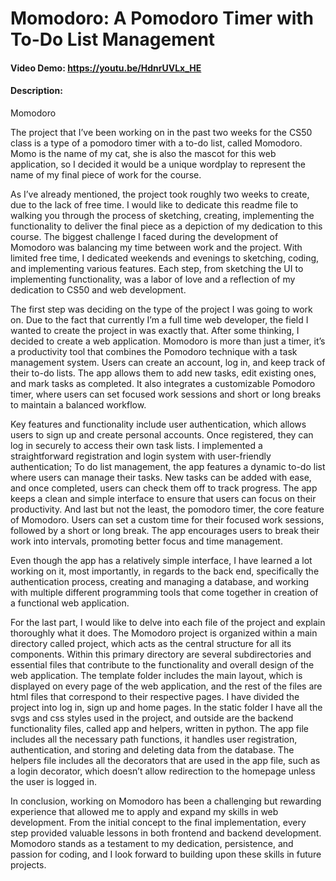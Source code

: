 # Momodoro: A Pomodoro Timer with To-Do List Management
#### Video Demo:  <https://youtu.be/HdnrUVLx_HE>
#### Description:
Momodoro

The project that I’ve been working on in the past two weeks for the CS50 class is a type of a pomodoro timer with a to-do list,
called Momodoro. Momo is the name of my cat, she is also the mascot for this web application, so I decided it would be a unique
wordplay to represent the name of my final piece of work for the course.

As I’ve already mentioned, the project took roughly two weeks to create, due to the lack of free time.
I would like to dedicate this readme file to walking you through the process of sketching, creating, implementing
the functionality to deliver the final piece as a depiction of my dedication to this course.
The biggest challenge I faced during the development of Momodoro was balancing my time between work and the project.
With limited free time, I dedicated weekends and evenings to sketching, coding, and implementing various features.
Each step, from sketching the UI to implementing functionality, was a labor of love and a reflection of my dedication to
CS50 and web development.

The first step was deciding on the type of the project I was going to work on. Due to the fact that currently I’m a
full time web developer, the field I wanted to create the project in was exactly that. After some thinking, I decided
to create a web application. Momodoro is more than just a timer, it’s a productivity tool that combines the Pomodoro
technique with a task management system. Users can create an account, log in, and keep track of their to-do lists.
The app allows them to add new tasks, edit existing ones, and mark tasks as completed. It also integrates a customizable
Pomodoro timer, where users can set focused work sessions and short or long breaks to maintain a balanced workflow.

Key features and functionality include user authentication, which allows users to sign up and create personal accounts.
Once registered, they can log in securely to access their own task lists. I implemented a straightforward registration
and login system with user-friendly authentication; To do list management, the app features a dynamic to-do list where
users can manage their tasks. New tasks can be added with ease, and once completed, users can check them off to track
progress. The app keeps a clean and simple interface to ensure that users can focus on their productivity. And last but
not the least, the pomodoro timer, the core feature of Momodoro. Users can set a custom time for their focused work sessions,
followed by a short or long break. The app encourages users to break their work into intervals, promoting better focus and time management.

Even though the app has a relatively simple interface, I have learned a lot working on it, most importantly, in regards to the
back end, specifically the authentication process, creating and managing a database, and working with multiple different programming
tools that come together in creation of a functional web application.

For the last part, I would like to delve into each file of the project and explain thoroughly what it does. The Momodoro project
is organized within a main directory called project, which acts as the central structure for all its components. Within this primary
directory are several subdirectories and essential files that contribute to the functionality and overall design of the web application.
The template folder includes the main layout, which is displayed on every page of the web application, and the rest of the files are html
files that correspond to their respective pages. I have divided the project into log in, sign up and home pages. In the static folder I have
all the svgs and css styles used in the project, and outside are the backend functionality files, called app and helpers, written in python.
The app file includes all the necessary path functions, it handles user registration, authentication, and storing and deleting data from the
database. The helpers file includes all the decorators that are used in the app file, such as a login decorator, which doesn’t allow redirection
to the homepage unless the user is logged in.

In conclusion, working on Momodoro has been a challenging but rewarding experience that allowed me to apply and expand my skills in web development.
From the initial concept to the final implementation, every step provided valuable lessons in both frontend and backend development. Momodoro stands
as a testament to my dedication, persistence, and passion for coding, and I look forward to building upon these skills in future projects.
